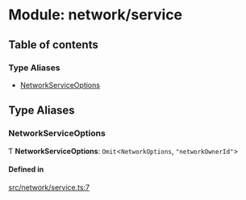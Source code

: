 # Module: network/service

## Table of contents

### Type Aliases

- [NetworkServiceOptions](network_service#networkserviceoptions)

## Type Aliases

### NetworkServiceOptions

Ƭ **NetworkServiceOptions**: `Omit`<`NetworkOptions`, ``"networkOwnerId"``\>

#### Defined in

[src/network/service.ts:7](https://github.com/golemfactory/golem-js/blob/614ea72/src/network/service.ts#L7)
